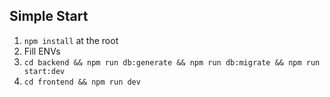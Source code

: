 ## Simple Start
1. ```npm install``` at the root
2. Fill ENVs
3. ```cd backend && npm run db:generate && npm run db:migrate && npm run start:dev```
4. ```cd frontend && npm run dev```